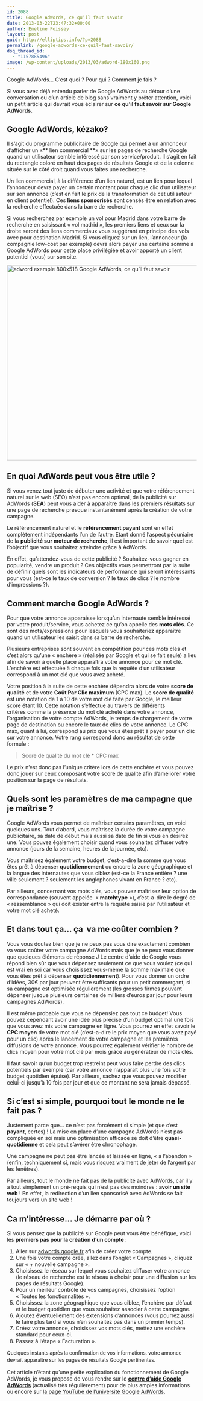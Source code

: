 ```yaml
---
id: 2088
title: Google AdWords, ce qu’il faut savoir
date: 2013-03-22T23:47:32+00:00
author: Emeline Foissey
layout: post
guid: http://elliptips.info/?p=2088
permalink: /google-adwords-ce-quil-faut-savoir/
dsq_thread_id:
  - "1157885496"
image: /wp-content/uploads/2013/03/adword-180x160.png
---
```

Google AdWords… C’est quoi ? Pour qui ? Comment je fais ?

Si vous avez déjà entendu parler de Google AdWords au détour d’une conversation ou d’un article de blog sans vraiment y prêter attention, voici un petit article qui devrait vous éclairer sur **ce qu’il faut savoir sur Google AdWords**.

## Google AdWords, kézako?

Il s’agit du programme publicitaire de Google qui permet à un annonceur d’afficher un «** lien commercial **» sur les pages de recherche Google quand un utilisateur semble intéressé par son service/produit. Il s’agit en fait du rectangle coloré en haut des pages de résultats Google et de la colonne située sur le côté droit quand vous faites une recherche.

Un lien commercial, à la différence d’un lien naturel, est un lien pour lequel l’annonceur devra payer un certain montant pour chaque clic d’un utilisateur sur son annonce (c’est en fait le prix de la transformation de cet utilisateur en client potentiel). Ces **liens sponsorisés** sont censés être en relation avec la recherche effectuée dans la barre de recherche.

Si vous recherchez par exemple un vol pour Madrid dans votre barre de recherche en saisissant « vol madrid », les premiers liens et ceux sur la droite seront des liens commerciaux vous suggérant en principe des vols avec pour destination Madrid. Si vous cliquez sur un lien, l’annonceur (la compagnie low-cost par exemple) devra alors payer une certaine somme à Google AdWords pour cette place privilégiée et avoir apporté un client potentiel (vous) sur son site.

<img class="aligncenter size-large wp-image-2095" alt="adword exemple 800x518 Google AdWords, ce qu’il faut savoir" src="http://elliptips.info/wp-content/uploads/2013/03/adword-exemple-800x518.png" width="800" height="518" srcset="http://elliptips.info/wp-content/uploads/2013/03/adword-exemple-800x518.png 800w, http://elliptips.info/wp-content/uploads/2013/03/adword-exemple-300x194.png 300w, http://elliptips.info/wp-content/uploads/2013/03/adword-exemple.png 865w" sizes="(max-width: 800px) 100vw, 800px" title="Google AdWords, ce qu’il faut savoir photo" />

## En quoi AdWords peut vous être **utile** ?

Si vous venez tout juste de débuter une activité et que votre référencement naturel sur le web (SEO) n’est pas encore optimal, de la publicité sur AdWords (**SEA**) peut vous aider à apparaître dans les premiers résultats sur une page de recherche presque instantanément après la création de votre campagne.

Le référencement naturel et le **référencement payant** sont en effet complètement indépendants l’un de l’autre. Etant donné l’aspect pécuniaire de la **publicité sur moteur de recherche**, il est important de savoir quel est l’objectif que vous souhaitez atteindre grâce à AdWords.

En effet, qu’attendez-vous de cette publicité ? Souhaitez-vous gagner en popularité, vendre un produit ? Ces objectifs vous permettront par la suite de définir quels sont les indicateurs de performance qui seront intéressants pour vous (est-ce le taux de conversion ? le taux de clics ? le nombre d’impressions ?).

## **Comment marche Google AdWords** ?

Pour que votre annonce apparaisse lorsqu’un internaute semble intéressé par votre produit/service, vous achetez ce qu’on appelle des **mots clés**. Ce sont des mots/expressions pour lesquels vous souhaiteriez apparaître quand un utilisateur les saisit dans sa barre de recherche.

Plusieurs entreprises sont souvent en compétition pour ces mots clés et c’est alors qu’une « enchère » (réalisée par Google et qui se fait seule) a lieu afin de savoir à quelle place apparaîtra votre annonce pour ce mot clé. L’enchère est effectuée à chaque fois que la requête d’un utilisateur correspond à un mot clé que vous avez acheté.

Votre position à la suite de cette enchère dépendra alors de votre **score de qualité** et de votre **Coût Par Clic maximum** (CPC max). Le **score de qualité** est une notation de 1 à 10 de votre mot clé faite par Google, le meilleur score étant 10. Cette notation s’effectue au travers de différents critères comme la présence du mot clé acheté dans votre annonce, l’organisation de votre compte AdWords, le temps de chargement de votre page de destination ou encore le taux de clics de votre annonce. Le CPC max, quant à lui, correspond au prix que vous êtes prêt à payer pour un clic sur votre annonce. Votre rang correspond donc au résultat de cette formule :

> Score de qualité du mot clé * CPC max

Le prix n’est donc pas l’unique critère lors de cette enchère et vous pouvez donc jouer sur ceux composant votre score de qualité afin d’améliorer votre position sur la page de résultats.

## Quels sont les **paramètres** de ma campagne que je **maîtrise** ?

Google AdWords vous permet de maîtriser certains paramètres, en voici quelques uns. Tout d’abord, vous maîtrisez la durée de votre campagne publicitaire, sa date de début mais aussi sa date de fin si vous en désirez une. Vous pouvez également choisir quand vous souhaitez diffuser votre annonce (jours de la semaine, heures de la journée, etc).

Vous maîtrisez également votre budget, c&#8217;est-a-dire la somme que vous êtes prêt à dépenser **quotidiennement** ou encore la zone géographique et la langue des internautes que vous ciblez (est-ce la France entière ? une ville seulement ? seulement les anglophones vivant en France ? etc).

Par ailleurs, concernant vos mots clés, vous pouvez maîtrisez leur option de correspondance (souvent appelée  « **matchtype** »), c&#8217;est-a-dire le degré de « ressemblance » qui doit exister entre la requête saisie par l’utilisateur et votre mot clé acheté.

## Et dans tout ça… **ça  va me coûter combien** ?

Vous vous doutez bien que je ne peux pas vous dire exactement combien va vous coûter votre campagne AdWords mais que je ne peux vous donner que quelques éléments de réponse J Le centre d’aide de Google vous répond bien sûr que vous dépensez seulement ce que vous voulez (ce qui est vrai en soi car vous choisissez vous-même la somme maximale que vous êtes prêt à dépenser **quotidiennement**). Pour vous donner un ordre d’idées, 30€ par jour peuvent être suffisants pour un petit commerçant, si sa campagne est optimisée régulièrement (les grosses firmes pouvant dépenser jusque plusieurs centaines de milliers d’euros par jour pour leurs campagnes AdWords).

Il est même probable que vous ne dépensiez pas tout ce budget! Vous pouvez cependant avoir une idée plus précise d’un budget optimal une fois que vous avez mis votre campagne en ligne. Vous pourrez en effet savoir le **CPC moyen** de votre mot clé (c&#8217;est-a-dire le prix moyen que vous avez payé pour un clic) après le lancement de votre campagne et les premières diffusions de votre annonce. Vous pourrez également vérifier le nombre de clics moyen pour votre mot clé par mois grâce au générateur de mots clés.

Il faut savoir qu’un budget trop restreint peut vous faire perdre des clics potentiels par exemple (car votre annonce n’apparaît plus une fois votre budget quotidien épuisé). Par ailleurs, sachez que vous pouvez modifier celui-ci jusqu’à 10 fois par jour et que ce montant ne sera jamais dépassé.

## Si c’est si simple, pourquoi tout le monde ne le fait pas ?

Justement parce que… ce n’est pas forcément si simple (et que c’est **payant**, certes) ! La mise en place d’une campagne AdWords n’est pas compliquée en soi mais une optimisation efficace se doit d’être **quasi-quotidienne** et cela peut s’avérer être chronophage.

Une campagne ne peut pas être lancée et laissée en ligne, « à l’abandon » (enfin, techniquement si, mais vous risquez vraiment de jeter de l’argent par les fenêtres).

Par ailleurs, tout le monde ne fait pas de la publicité avec AdWords, car il y a tout simplement un pré-requis qui n’est pas des moindres : **avoir un site web** ! En effet, la redirection d’un lien sponsorisé avec AdWords se fait toujours vers un site web !

## Ca m’intéresse… **Je démarre par où ?**

Si vous pensez que la publicité sur Google peut vous être bénéfique, voici les **premiers pas pour la création d’un compte** :

  1. Aller sur [adwords.google.fr](https://accounts.google.com/ServiceLogin?service=adwords&hl=fr_FR&ltmpl=jfk&continue=https://adwords.google.com/um/gaiaauth?apt%3DNone%26ltmpl%3Djfk&cd=FR&passive=86400&sacu=1&sarp=1) afin de créer votre compte.
  2. Une fois votre compte crée, allez dans l’onglet « Campagnes », cliquez sur « + nouvelle campagne ».
  3. Choisissez le réseau sur lequel vous souhaitez diffuser votre annonce (le réseau de recherche est le réseau à choisir pour une diffusion sur les pages de résultats Google).
  4. Pour un meilleur contrôle de vos campagnes, choisissez l’option « Toutes les fonctionnalités ».
  5. Choisissez la zone géographique que vous ciblez, l’enchère par défaut et le budget quotidien que vous souhaitez associer à cette campagne.
  6. Ajoutez éventuellement des extensions d’annonces (vous pourrez aussi le faire plus tard si vous n&#8217;en souhaitez pas dans un premier temps).
  7. Créez votre annonce, choisissez vos mots clés, mettez une enchère standard pour ceux-ci.
  8. Passez à l’étape « Facturation ».

<span style="font-size: 13px; line-height: 19px;">Quelques instants après la confirmation de vos informations, votre annonce devrait apparaître sur les pages de résultats Google pertinentes. </span>

Cet article n’étant qu’une petite explication du fonctionnement de Google AdWords, je vous propose de vous rendre sur le [**centre d’aide Google AdWords**](http://support.google.com/adwords/?hl=fr) (actualisé très régulièrement) pour de plus amples informations ou encore sur [la page YouTube de l&#8217;université Google AdWords](http://www.youtube.com/user/universiteadwords).